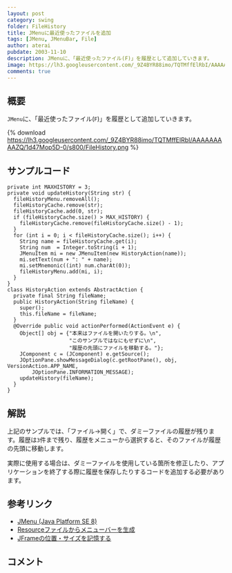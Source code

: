 ```yaml
---
layout: post
category: swing
folder: FileHistory
title: JMenuに最近使ったファイルを追加
tags: [JMenu, JMenuBar, File]
author: aterai
pubdate: 2003-11-10
description: JMenuに、「最近使ったファイル(F)」を履歴として追加していきます。
image: https://lh3.googleusercontent.com/_9Z4BYR88imo/TQTMffElRbI/AAAAAAAAAZQ/1d47Mop5D-0/s800/FileHistory.png
comments: true
---
```

## 概要
`JMenu`に、「最近使ったファイル(`F`)」を履歴として追加していきます。

{% download https://lh3.googleusercontent.com/_9Z4BYR88imo/TQTMffElRbI/AAAAAAAAAZQ/1d47Mop5D-0/s800/FileHistory.png %}

## サンプルコード
<pre class="prettyprint"><code>private int MAXHISTORY = 3;
private void updateHistory(String str) {
  fileHistoryMenu.removeAll();
  fileHistoryCache.remove(str);
  fileHistoryCache.add(0, str);
  if (fileHistoryCache.size() &gt; MAX_HISTORY) {
    fileHistoryCache.remove(fileHistoryCache.size() - 1);
  }
  for (int i = 0; i &lt; fileHistoryCache.size(); i++) {
    String name = fileHistoryCache.get(i);
    String num  = Integer.toString(i + 1);
    JMenuItem mi = new JMenuItem(new HistoryAction(name));
    mi.setText(num + ": " + name);
    mi.setMnemonic((int) num.charAt(0));
    fileHistoryMenu.add(mi, i);
  }
}
class HistoryAction extends AbstractAction {
  private final String fileName;
  public HistoryAction(String fileName) {
    super();
    this.fileName = fileName;
  }
  @Override public void actionPerformed(ActionEvent e) {
    Object[] obj = {"本来はファイルを開いたりする。\n",
                    "このサンプルではなにもせずに\n",
                    "履歴の先頭にファイルを移動する。"};
    JComponent c = (JComponent) e.getSource();
    JOptionPane.showMessageDialog(c.getRootPane(), obj, VersionAction.APP_NAME,
        JOptionPane.INFORMATION_MESSAGE);
    updateHistory(fileName);
  }
}
</code></pre>

## 解説
上記のサンプルでは、「ファイル→開く」で、ダミーファイルの履歴が残ります。履歴は`3`件まで残り、履歴をメニューから選択すると、そのファイルが履歴の先頭に移動します。

実際に使用する場合は、ダミーファイルを使用している箇所を修正したり、アプリケーションを終了する際に履歴を保存したりするコードを追加する必要があります。

## 参考リンク
- [JMenu (Java Platform SE 8)](https://docs.oracle.com/javase/jp/8/docs/api/javax/swing/JMenu.html)
- [Resourceファイルからメニューバーを生成](https://ateraimemo.com/Swing/ResourceMenuBar.html)
- [JFrameの位置・サイズを記憶する](https://ateraimemo.com/Swing/Preferences.html)

<!-- dummy comment line for breaking list -->

## コメント
